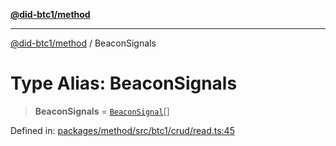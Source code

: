 [**@did-btc1/method**](../README.md)

***

[@did-btc1/method](../globals.md) / BeaconSignals

# Type Alias: BeaconSignals

> **BeaconSignals** = [`BeaconSignal`](../interfaces/BeaconSignal.md)[]

Defined in: [packages/method/src/btc1/crud/read.ts:45](https://github.com/dcdpr/did-btc1-js/blob/751aedd75738c26882a2149e644ae32b9e424707/packages/method/src/btc1/crud/read.ts#L45)

